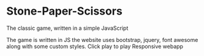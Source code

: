 # Stone-Paper-Scissors
The classic game, written in a simple JavaScript

The game is written in JS the website uses bootstrap, jquery, font awesome along with some custom styles.
Click play to play 
Responsive webapp
